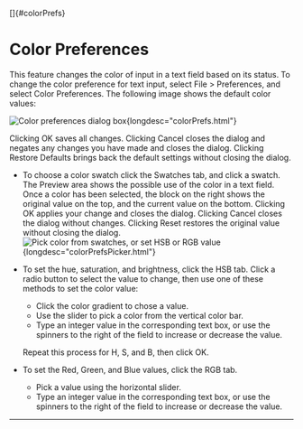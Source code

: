 <!---
  $Id$

  Copyright (c) 2001, 2024, Oracle and/or its affiliates. All rights reserved.
  DO NOT ALTER OR REMOVE COPYRIGHT NOTICES OR THIS FILE HEADER.

  This code is free software; you can redistribute it and/or modify it
  under the terms of the GNU General Public License version 2 only, as
  published by the Free Software Foundation.  Oracle designates this
  particular file as subject to the "Classpath" exception as provided
  by Oracle in the LICENSE file that accompanied this code.

  This code is distributed in the hope that it will be useful, but WITHOUT
  ANY WARRANTY; without even the implied warranty of MERCHANTABILITY or
  FITNESS FOR A PARTICULAR PURPOSE.  See the GNU General Public License
  version 2 for more details (a copy is included in the LICENSE file that
  accompanied this code).

  You should have received a copy of the GNU General Public License version
  2 along with this work; if not, write to the Free Software Foundation,
  Inc., 51 Franklin St, Fifth Floor, Boston, MA 02110-1301 USA.

  Please contact Oracle, 500 Oracle Parkway, Redwood Shores, CA 94065 USA
  or visit www.oracle.com if you need additional information or have any
  questions.
-->

[]{#colorPrefs}

# Color Preferences

This feature changes the color of input in a text field based on its status. To change the color
preference for text input, select File \> Preferences, and select Color Preferences. The following
image shows the default color values:

![Color preferences dialog box](../../images/colorPrefs.gif){longdesc="colorPrefs.html"}

Clicking OK saves all changes. Clicking Cancel closes the dialog and negates any changes you have
made and closes the dialog. Clicking Restore Defaults brings back the default settings without
closing the dialog.

-   To choose a color swatch click the Swatches tab, and click a swatch. The Preview area shows the
    possible use of the color in a text field. Once a color has been selected, the block on the
    right shows the original value on the top, and the current value on the bottom. Clicking OK
    applies your change and closes the dialog. Clicking Cancel closes the dialog without changes.
    Clicking Reset restores the original value without closing the dialog.\
    ![Pick color from swatches, or set HSB or RGB
    value](../../images/colorPrefsPicker.gif){longdesc="colorPrefsPicker.html"}
-   To set the hue, saturation, and brightness, click the HSB tab. Click a radio button to select
    the value to change, then use one of these methods to set the color value:
    -   Click the color gradient to chose a value.
    -   Use the slider to pick a color from the vertical color bar.
    -   Type an integer value in the corresponding text box, or use the spinners to the right of the
        field to increase or decrease the value.

    Repeat this process for H, S, and B, then click OK.
-   To set the Red, Green, and Blue values, click the RGB tab.
    -   Pick a value using the horizontal slider.
    -   Type an integer value in the corresponding text box, or use the spinners to the right of the
        field to increase or decrease the value.

----------------------------------------------------------------------------------------------------

